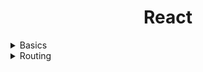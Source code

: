 <h1 align="center"> React </h1>

<details>
<summary>Basics</summary>
<hr/>

### Component Imports

| Class Component    | Functional Component          |
| ------------------ | ----------------------------- |
| `this.props.field` | import `props` as an argument |

### Children Imports

Children are basically the JSX passed between the component tags. These can be accessed by `this.props.children`

<hr/>
</details>

<details>
<summary>Routing</summary>

### Routing Installation

<hr/>
In react we don't have the concept of routing. We need to install a library:

Install:

    npm i react-router-dom@4.3.1

### Routing Setup

<hr/>

Import the following in `index.js`:

</details>

<!-- <details>
<summary>Basics</summary>
<hr/>
<hr/>
</details> -->
